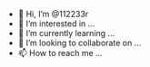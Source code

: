 - 👋 Hi, I’m @112233r
- 👀 I’m interested in ...
- 🌱 I’m currently learning ...
- 💞️ I’m looking to collaborate on ...
- 📫 How to reach me ...

<!---
112233r/112233r is a ✨ special ✨ repository because its `README.md` (this file) appears on your GitHub profile.
You can click the Preview link to take a look at your changes.
--->
